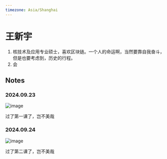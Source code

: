 ```yaml
---
timezone: Asia/Shanghai
---
```


# 王新宇
1. 核技术及应用专业硕士，喜欢区块链。一个人的命运啊，当然要靠自我奋斗，但是也要考虑到，历史的行程。
2. 会


   
## Notes

<!-- Content_START -->

### 2024.09.23
![image](https://github.com/user-attachments/assets/b01f1638-52ed-4a95-bb60-32668c4c37ce)

过了第一课了，岂不美哉
### 

### 2024.09.24
![image](https://github.com/user-attachments/assets/e1fc3ec9-a4f3-4ebc-b0a4-ab6a76e4a5e9)


过了第二课了，岂不美哉
### 

<!-- Content_END -->
